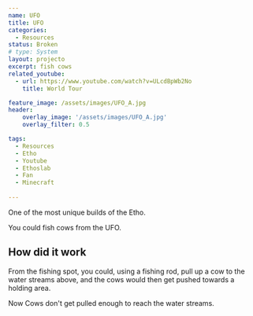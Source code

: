 ```yaml
---
name: UFO
title: UFO
categories:
  - Resources
status: Broken
# type: System
layout: projecto
excerpt: fish cows
related_youtube:
  - url: https://www.youtube.com/watch?v=ULcdBpWb2No
    title: World Tour

feature_image: /assets/images/UFO_A.jpg
header: 
    overlay_image: '/assets/images/UFO_A.jpg'
    overlay_filter: 0.5 

tags:
  - Resources
  - Etho
  - Youtube
  - Ethoslab
  - Fan
  - Minecraft
  
---
```


One of the most unique builds of the Etho.

You could fish cows from the UFO.

## How did it work
From the fishing spot, you could, using a fishing rod, pull up a cow to the water streams above, and the cows would then get pushed towards a holding area.

Now Cows don't get pulled enough to reach the water streams.